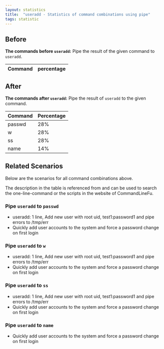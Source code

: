 ```yaml
---
layout: statistics
title:  "useradd - Statistics of command combinations using pipe"
tags: statistic
---
```


## Before

__The commands before `useradd`:__ Pipe the result of the given command to `useradd`.

| Command | percentage |
|--------|--------|



## After

__The commands after `useradd`:__ Pipe the result of `useradd` to the given command.

| Command | Percentage | 
|-------|--------|
| passwd | 28% |
| w | 28% |
| ss | 28% |
| name | 14% |



## Related Scenarios

Below are the scenarios for all command combinations above.

The description in the table is referenced from and can be used to search the one-line-command or the scripts in the website of CommandLineFu.




### Pipe `useradd` to `passwd`

- useradd: 1 line, Add new user with root uid, test1:password1 and pipe errors to /tmp/err
- Quickly add user accounts to the system and force a password change on first login

            
### Pipe `useradd` to `w`

- useradd: 1 line, Add new user with root uid, test1:password1 and pipe errors to /tmp/err
- Quickly add user accounts to the system and force a password change on first login

            
### Pipe `useradd` to `ss`

- useradd: 1 line, Add new user with root uid, test1:password1 and pipe errors to /tmp/err
- Quickly add user accounts to the system and force a password change on first login

            
### Pipe `useradd` to `name`

- Quickly add user accounts to the system and force a password change on first login

            
